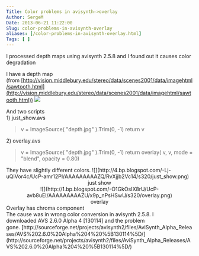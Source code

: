 ```yaml
---
Title: Color problems in avisynth->overlay
Author: SergeM
Date: 2013-06-21 11:22:00
Slug: color-problems-in-avisynth-overlay
aliases: [/color-problems-in-avisynth-overlay.html]
Tags: [ ]
---
```




I processed depth maps using avisynth 2.5.8 and I found out it causes color degradation

I have a depth map (from&nbsp;[http://vision.middlebury.edu/stereo/data/scenes2001/data/imagehtml/sawtooth.html](http://vision.middlebury.edu/stereo/data/scenes2001/data/imagehtml/sawtooth.html))
![](http://3.bp.blogspot.com/-n-jVnbn0wO4/UcP9sySRrvI/AAAAAAAAAZA/RgR0BQEkjgY/s320/depth.jpg)<div class="separator" style="clear: both; text-align: center;">
</div><div class="separator" style="clear: both; text-align: left;">And two scripts</div><div class="separator" style="clear: both; text-align: left;">1)&nbsp;just_show.avs</div><blockquote class="tr_bq">v = ImageSource( "depth.jpg" ).Trim(0, -1)
return v</blockquote>2) overlay.avs
<blockquote class="tr_bq">v = ImageSource( "depth.jpg" ).Trim(0, -1)
return overlay( v, v, mode = "blend", opacity = 0.80)&nbsp;</blockquote>
They have slightly different colors.
![](http://4.bp.blogspot.com/-Lj-uQIVor4c/UcP-amr12PI/AAAAAAAAAZQ/RvXjjb2Vc14/s320/just_show.png)<div class="separator" style="clear: both; text-align: center;">just show</div></div><div class="separator" style="clear: both; text-align: center;">![](http://1.bp.blogspot.com/-O1GkOsIX8rU/UcP-avb8uEI/AAAAAAAAAZU/x9p_nPsHSwU/s320/overlay.png)<div class="separator" style="clear: both; text-align: center;">overlay</div></div><div class="separator" style="clear: both; text-align: left;">Overlay has chroma component</div><div class="separator" style="clear: both; text-align: left;">The cause was in wrong color conversion in avisynth 2.5.8. I downloaded<span style="font-family: inherit;">&nbsp;<span style="background-color: white; line-height: 18px;">AVS 2.6.0 Alpha 4 [130114] and the problem gone.&nbsp;</span></span>[http://sourceforge.net/projects/avisynth2/files/AviSynth_Alpha_Releases/AVS%202.6.0%20Alpha%204%20%5B130114%5D/](http://sourceforge.net/projects/avisynth2/files/AviSynth_Alpha_Releases/AVS%202.6.0%20Alpha%204%20%5B130114%5D/)
